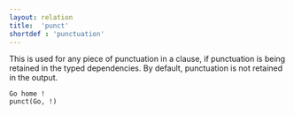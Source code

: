 ```yaml
---
layout: relation
title:  'punct'
shortdef : 'punctuation'
---
```


This is used for any piece of punctuation in a clause, if punctuation is being retained in the typed dependencies. By default, punctuation is not retained in the output. 

~~~ sdparse
Go home !
punct(Go, !)
~~~
